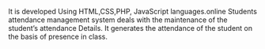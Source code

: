 It is developed Using HTML,CSS,PHP, JavaScript languages.online Students attendance  management system deals with the maintenance of the student’s attendance Details. It generates the attendance of the student on the basis of presence in class.
